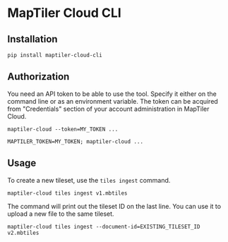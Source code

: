 # MapTiler Cloud CLI

## Installation

```shell
pip install maptiler-cloud-cli
```

## Authorization

You need an API token to be able to use the tool.
Specify it either on the command line or as an environment variable.
The token can be acquired from "Credentials" section of your account administration in MapTiler Cloud.

```shell
maptiler-cloud --token=MY_TOKEN ...
```

```shell
MAPTILER_TOKEN=MY_TOKEN; maptiler-cloud ...
```

## Usage

To create a new tileset, use the `tiles ingest` command.

```shell
maptiler-cloud tiles ingest v1.mbtiles
```

The command will print out the tileset ID on the last line.
You can use it to upload a new file to the same tileset.

```shell
maptiler-cloud tiles ingest --document-id=EXISTING_TILESET_ID v2.mbtiles
```
